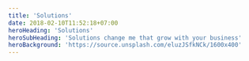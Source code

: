 ```yaml
---
title: 'Solutions'
date: 2018-02-10T11:52:18+07:00
heroHeading: 'Solutions'
heroSubHeading: 'Solutions change me that grow with your business'
heroBackground: 'https://source.unsplash.com/eluzJSfkNCk/1600x400'
---
```

